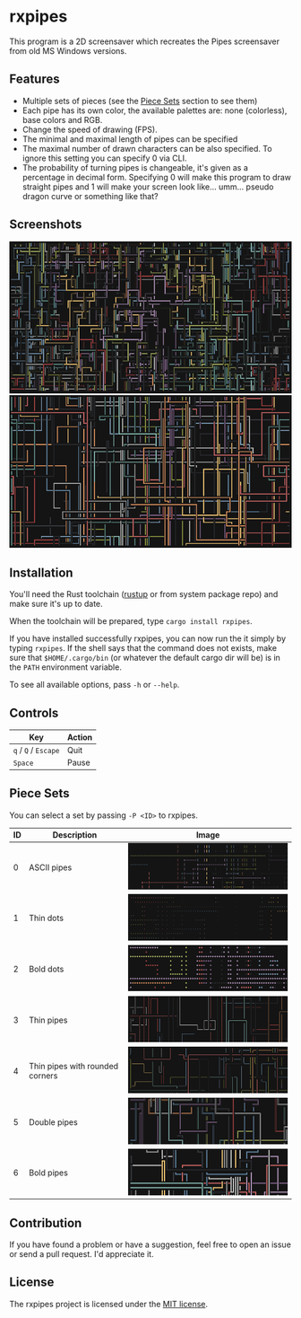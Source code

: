 # rxpipes
This program is a 2D screensaver which recreates the Pipes screensaver from old MS Windows versions.

## Features
- Multiple sets of pieces (see the [Piece Sets](#piece-sets) section to see them)
- Each pipe has its own color, the available palettes are: none (colorless), base colors and RGB.
- Change the speed of drawing (FPS).
- The minimal and maximal length of pipes can be specified
- The maximal number of drawn characters can be also specified. To ignore this setting you can specify 0 via CLI.
- The probability of turning pipes is changeable, it's given as a percentage in decimal form.
Specifying 0 will make this program to draw straight pipes and 1 will make your screen look like...
umm... pseudo dragon curve or something like that?

## Screenshots

![First screenshot of the screensaver](screenshots/screenshot_1.png)
![Second screenshot of the screensaver](screenshots/screenshot_2.png)


## Installation
You'll need the Rust toolchain ([rustup](https://rustup.rs/) or from system package repo) and make
sure it's up to date.

When the toolchain will be prepared, type `cargo install rxpipes`.

If you have installed successfully rxpipes, you can now run the it simply by typing `rxpipes`. If
the shell says that the command does not exists, make sure that `$HOME/.cargo/bin` (or whatever the
default cargo dir will be) is in the `PATH` environment variable.

To see all available options, pass `-h` or `--help`.

## Controls
| Key                  | Action |
|----------------------|--------|
| `q` / `Q` / `Escape` | Quit   |
| `Space`              | Pause  |

## Piece Sets

You can select a set by passing `-P <ID>` to rxpipes.

| ID | Description                     | Image                             |
|----|---------------------------------|-----------------------------------|
| 0  | ASCII pipes                     | ![](screenshots/screenshot_p0.png) |
| 1  | Thin dots                       | ![](screenshots/screenshot_p1.png) |
| 2  | Bold dots                       | ![](screenshots/screenshot_p2.png) |
| 3  | Thin pipes                      | ![](screenshots/screenshot_p3.png) |
| 4  | Thin pipes with rounded corners | ![](screenshots/screenshot_p4.png) |
| 5  | Double pipes                    | ![](screenshots/screenshot_p5.png) |
| 6  | Bold pipes                      | ![](screenshots/screenshot_p6.png) |

## Contribution
If you have found a problem or have a suggestion, feel free to open an issue or send a pull request.
I'd appreciate it.

## License
The rxpipes project is licensed under the [MIT license](LICENSE.md).
